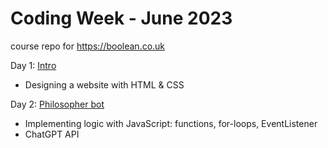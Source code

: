 # Coding Week - June 2023
course repo for https://boolean.co.uk

Day 1: <a href="/Code-Along/Day_1-HTML%26CSS/">Intro</a>
- Designing a website with HTML & CSS

Day 2: <a href="/Code-Along/Day_2-OpenAI-API/">Philosopher bot</a>
- Implementing logic with JavaScript: functions, for-loops, EventListener
- ChatGPT API